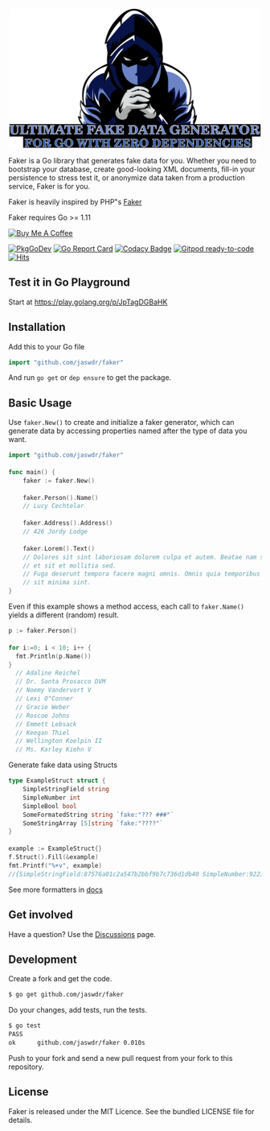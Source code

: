 <p align="center">
  <img width="500" src="./cover.png">
</p>

Faker is a Go library that generates fake data for you. Whether you need to bootstrap your database, create good-looking XML documents, fill-in your persistence to stress test it, or anonymize data taken from a production service, Faker is for you.

Faker is heavily inspired by PHP"s [Faker](https://github.com/fzaninotto/Faker)

Faker requires Go >= 1.11

<a href="https://www.buymeacoffee.com/jaswdr" target="_blank"><img src="https://www.buymeacoffee.com/assets/img/custom_images/orange_img.png" alt="Buy Me A Coffee" style="height: 11px !important;width: 104px !important;box-shadow: 0px 3px 2px 0px rgba(190, 190, 190, 0.5) !important;-webkit-box-shadow: 0px 3px 2px 0px rgba(190, 190, 190, 0.5) !important;" ></a>

[![PkgGoDev](https://pkg.go.dev/badge/github.com/jaswdr/faker)](https://pkg.go.dev/github.com/jaswdr/faker)
[![Go Report Card](https://goreportcard.com/badge/github.com/jaswdr/faker)](https://goreportcard.com/report/github.com/jaswdr/faker)
[![Codacy Badge](https://api.codacy.com/project/badge/Grade/ba14f84a3f824410be0a6f6670de012a)](https://app.codacy.com/gh/jaswdr/faker?utm_source=github.com&utm_medium=referral&utm_content=jaswdr/faker&utm_campaign=Badge_Grade)
[![Gitpod ready-to-code](https://img.shields.io/badge/Gitpod-ready--to--code-blue?logo=gitpod)](https://gitpod.io/#https://github.com/jaswdr/faker)
[![Hits](https://hits.seeyoufarm.com/api/count/incr/badge.svg?url=https%3A%2F%2Fgithub.com%2Fjaswdr%2Ffaker&count_bg=%2379C83D&title_bg=%23555555&icon=&icon_color=%23E7E7E7&title=hits&edge_flat=false)](https://hits.seeyoufarm.com)

## Test it in Go Playground

Start at https://play.golang.org/p/JpTagDGBaHK

## Installation

Add this to your Go file

```go
import "github.com/jaswdr/faker"
```

And run `go get` or `dep ensure` to get the package.

## Basic Usage

Use `faker.New()` to create and initialize a faker generator, which can generate data by accessing properties named after the type of data you want.

```go
import "github.com/jaswdr/faker"

func main() {
    faker := faker.New()

    faker.Person().Name()
    // Lucy Cechtelar

    faker.Address().Address()
    // 426 Jordy Lodge

    faker.Lorem().Text()
    // Dolores sit sint laboriosam dolorem culpa et autem. Beatae nam sunt fugit
    // et sit et mollitia sed.
    // Fuga deserunt tempora facere magni omnis. Omnis quia temporibus laudantium
    // sit minima sint.
}
```

Even if this example shows a method access, each call to `faker.Name()` yields a different (random) result.

```go
p := faker.Person()

for i:=0; i < 10; i++ {
  fmt.Println(p.Name())
}
  // Adaline Reichel
  // Dr. Santa Prosacco DVM
  // Noemy Vandervort V
  // Lexi O"Conner
  // Gracie Weber
  // Roscoe Johns
  // Emmett Lebsack
  // Keegan Thiel
  // Wellington Koelpin II
  // Ms. Karley Kiehn V
```

Generate fake data using Structs

```go
type ExampleStruct struct {
	SimpleStringField string
	SimpleNumber int
	SimpleBool bool
	SomeFormatedString string `fake:"??? ###"`
	SomeStringArray [5]string `fake:"????"`
}

example := ExampleStruct{}
f.Struct().Fill(&example)
fmt.Printf("%+v", example)
//{SimpleStringField:87576a01c2a547b2bbf9b7c736d1db40 SimpleNumber:9223372036854775807 SimpleBool:false SomeFormatedString:cxo 321 SomeStringArray:[effr swxp ldnj obcs nvlg]}
```

See more formatters in [docs](https://pkg.go.dev/github.com/jaswdr/faker?tab=doc)

## Get involved

Have a question? Use the [Discussions](https://github.com/jaswdr/faker/discussions) page.

## Development

Create a fork and get the code.

```bash
$ go get github.com/jaswdr/faker
```

Do your changes, add tests, run the tests.

```bash
$ go test
PASS
ok      github.com/jaswdr/faker 0.010s
```

Push to your fork and send a new pull request from your fork to this repository.

## License

Faker is released under the MIT Licence. See the bundled LICENSE file for details.
